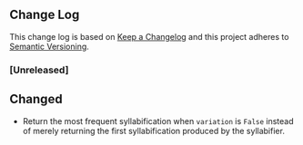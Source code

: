 ## Change Log

This change log is based on [Keep a Changelog](http://keepachangelog.com/) and this project adheres to [Semantic Versioning](http://semver.org/).

### [Unreleased]

## Changed

- Return the most frequent syllabification when ```variation``` is ```False``` instead of merely returning the first syllabification produced by the syllabifier.